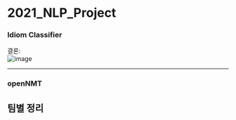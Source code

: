 # 2021_NLP_Project

### Idiom Classifier
결론:<br/>
![image](https://user-images.githubusercontent.com/75319377/137847522-3208cc15-fdfb-46c0-8562-f2b6e9236320.png)

---

### openNMT
팀별 정리
---
